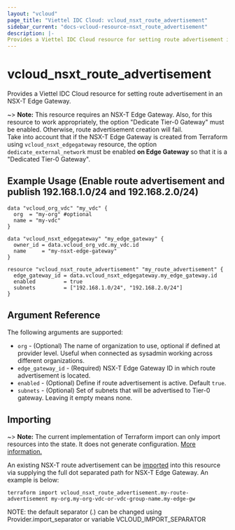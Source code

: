 ```yaml
---
layout: "vcloud"
page_title: "Viettel IDC Cloud: vcloud_nsxt_route_advertisement"
sidebar_current: "docs-vcloud-resource-nsxt_route_advertisement"
description: |-
Provides a Viettel IDC Cloud resource for setting route advertisement in an NSX-T Edge Gateway.
---
```


# vcloud\_nsxt\_route\_advertisement

Provides a Viettel IDC Cloud resource for setting route advertisement in an NSX-T Edge Gateway.

~> **Note:** This resource requires an NSX-T Edge Gateway. Also, for this resource to work appropriately, the option "Dedicate Tier-0 Gateway" must be enabled. Otherwise, route advertisement creation will fail.  
Take into account that if the NSX-T Edge Gateway is created from Terraform using `vcloud_nsxt_edgegateway` resource, the option `dedicate_external_network` must be enabled **on Edge Gateway** so that it is a "Dedicated Tier-0 Gateway".

## Example Usage (Enable route advertisement and publish 192.168.1.0/24 and 192.168.2.0/24)

```hcl
data "vcloud_org_vdc" "my_vdc" {
  org  = "my-org" #optional
  name = "my-vdc"
}

data "vcloud_nsxt_edgegateway" "my_edge_gateway" {
  owner_id = data.vcloud_org_vdc.my_vdc.id
  name     = "my-nsxt-edge-gateway"
}

resource "vcloud_nsxt_route_advertisement" "my_route_advertisement" {
  edge_gateway_id = data.vcloud_nsxt_edgegateway.my_edge_gateway.id
  enabled         = true
  subnets         = ["192.168.1.0/24", "192.168.2.0/24"]
}
```

## Argument Reference

The following arguments are supported:

* `org` - (Optional) The name of organization to use, optional if defined at provider level. Useful
  when connected as sysadmin working across different organizations.
* `edge_gateway_id` - (Required) NSX-T Edge Gateway ID in which route advertisement is located.
* `enabled` - (Optional) Define if route advertisement is active. Default `true`.
* `subnets` - (Optional) Set of subnets that will be advertised to Tier-0 gateway. Leaving it empty means none.

## Importing

~> **Note:** The current implementation of Terraform import can only import resources into the state.
It does not generate configuration. [More information.](https://www.terraform.io/docs/import/)

An existing NSX-T route advertisement can be [imported][docs-import] into this resource
via supplying the full dot separated path for NSX-T Edge Gateway. An example is below:

[docs-import]: https://www.terraform.io/docs/import/

```
terraform import vcloud_nsxt_route_advertisement.my-route-advertisement my-org.my-org-vdc-or-vdc-group-name.my-edge-gw
```

NOTE: the default separator (.) can be changed using Provider.import_separator or variable VCLOUD_IMPORT_SEPARATOR
